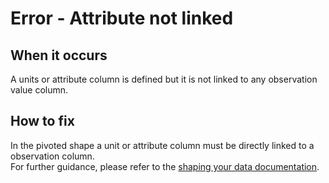 # Error - Attribute not linked

## When it occurs

A units or attribute column is defined but it is not linked to any observation value column.

## How to fix

In the pivoted shape a unit or attribute column must be directly linked to a observation column.    
For further guidance, please refer to the [shaping your data documentation](https://gss-cogs.github.io/csvcubed-docs/external/guides/shape-data/).
